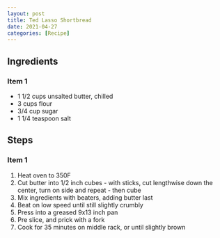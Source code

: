 ```yaml
---
layout: post
title: Ted Lasso Shortbread
date: 2021-04-27
categories: [Recipe]
---
```


## Ingredients

### Item 1

* 1 1/2 cups unsalted butter, chilled
* 3 cups flour
* 3/4 cup sugar
* 1 1/4 teaspoon salt

## Steps

### Item 1

1. Heat oven to 350F
1. Cut butter into 1/2 inch cubes - with sticks, cut lengthwise down the center, turn on side and repeat - then cube
1. Mix ingredients with beaters, adding butter last
1. Beat on low speed until still slightly crumbly
1. Press into a greased 9x13 inch pan
1. Pre slice, and prick with a fork
1. Cook for 35 minutes on middle rack, or until slightly brown
